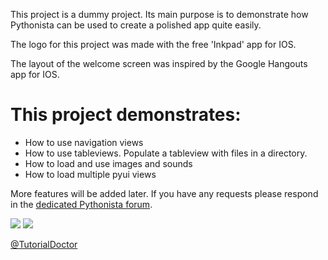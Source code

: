 This project is a dummy project. Its main purpose is to demonstrate how Pythonista can be used to create a polished app quite easily. 


The logo for this project was made with the free 'Inkpad' app for IOS.

The layout of the welcome screen was inspired by the Google Hangouts app for IOS.

# This project demonstrates:
- How to use navigation views 
- How to use tableviews. Populate a tableview with files in a directory. 
- How to load and use images and sounds
- How to load multiple pyui views

More features will be added later. If you have any requests please respond in the [dedicated Pythonista forum](https://forum.omz-software.com/topic/2676/share-code-td-ui-module-tutorials).

![](https://github.com/TutorialDoctor/Pythonista-Projects/blob/master/Projects/UI/Code%20Fun/Images/screen1.PNG?raw=true)
![](https://github.com/TutorialDoctor/Pythonista-Projects/blob/master/Projects/UI/Code%20Fun/Images/screen2.PNG?raw=true)

[@TutorialDoctor](https://twitter.com/TutorialDoctor)
